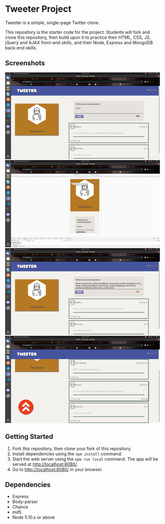 # Tweeter Project

Tweeter is a simple, single-page Twitter clone.

This repository is the starter code for the project: Students will fork and clone this repository, then build upon it to practice their HTML, CSS, JS, jQuery and AJAX front-end skills, and their Node, Express and MongoDB back-end skills.

## Screenshots
!["Tweeter Desktop"](/docs/tweeterDesktop.png)
!["Tweeter Mobile"](/docs/tweeterMobile.png)
!["Characters over limit"](/docs/characterOverLimit.png)
!["Sucessful Tweet"](/docs/sucessfulTweet.png)


## Getting Started

1. Fork this repository, then clone your fork of this repository.
2. Install dependencies using the `npm install` command.
3. Start the web server using the `npm run local` command. The app will be served at <http://localhost:8080/>.
4. Go to <http://localhost:8080/> in your browser.

## Dependencies

- Express
- Body-parser
- Chance
- md5
- Node 5.10.x or above
